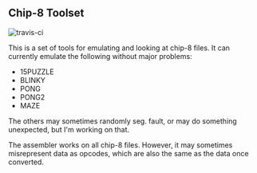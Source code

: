 Chip-8 Toolset
--------------

![travis-ci][1]

This is a set of tools for emulating and looking at chip-8 files. It can
currently emulate the following without major problems:
- 15PUZZLE
- BLINKY
- PONG
- PONG2
- MAZE

The others may sometimes randomly seg. fault, or may do something unexpected,
but I'm working on that.

The assembler works on all chip-8 files. However, it may sometimes misrepresent
data as opcodes, which are also the same as the data once converted.

[1]: https://travis-ci.org/cheukyin699/chip-8-tools.svg?branch=master
